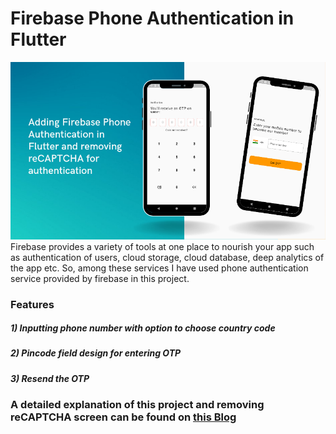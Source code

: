 # Firebase Phone Authentication in Flutter
![Adding Firebase phone authentication in Flutter and removing reCAPTCHA for authentication](images/preview.png "Phone Authentication and removing reCaptcha")
Firebase provides a variety of tools at one place to nourish your app such as authentication of users, cloud storage, cloud database, deep analytics of the app etc.
So, among these services I have used phone authentication service provided by firebase in this project.

### Features
##### 1) Inputting phone number with option to choose country code
##### 2) Pincode field design for entering OTP
##### 3) Resend the OTP

### A detailed explanation of this project and removing reCAPTCHA screen can be found on [this Blog](https://medium.com/@deepaklohmod6789/adding-firebase-phone-authentication-in-flutter-and-removing-recaptcha-for-authentication-38198e9a2867 "Link of Blog")
